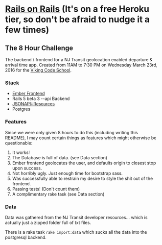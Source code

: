 # [Rails on Rails](https://damp-tundra-99936.herokuapp.com/stop/107<Paste>) (It's on a free Heroku tier, so don't be afraid to nudge it a few times)

## The 8 Hour Challenge

The backend / frontend for a NJ Transit geolocation enabled departure & arrival time app. Created from 11AM to 7:30 PM on Wednesday March 23rd, 2016 for the [Viking Code School](http://www.vikingcodeschool.com).

### Stack

- [Ember Frontend](https://github.com/kitlangton/rails_frontend)
- Rails 5 beta 3 --api Backend
- [JSONAPI::Resources](https://github.com/cerebris/jsonapi-resources)
- Postgres

### Features

Since we were only given 8 hours to do this (including writing this README), I may count certain things as features which might otherwise be questionable:

1. It works!
2. The Database is full of data. (see Data section)
3. Ember frontend geolocates the user, and defaults origin to closest stop upon success.
4. Not horribly ugly. Just enough time for bootstrap sass.
5. Was successfully able to restrain my desire to style the shit out of the frontend.
6. Passing tests! (Don't count them)
7. A complimentary rake task (see Data section)

### Data

Data was gathered from the NJ Transit developer resources... which is actually just a zipped folder full of txt files.

There is a rake task `rake import:data` which sucks all the data into the postgresql backend.
